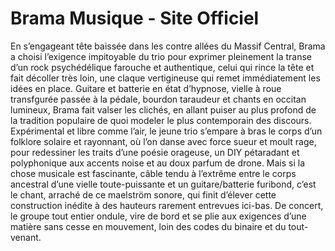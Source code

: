 # Brama Musique - Site Officiel

En s’engageant tête baissée dans les contre allées
du Massif Central, Brama a choisi l’exigence
impitoyable du trio pour exprimer pleinement
la transe d’un rock psychédélique farouche et
authentique, celui qui rince la tête et fait décoller
très loin, une claque vertigineuse qui remet
immédiatement les idées en place.
Guitare et batterie en état d’hypnose, vielle à roue
transfgurée passée à la pédale, bourdon taraudeur
et chants en occitan lumineux, Brama fait valser
les clichés, en allant puiser au plus profond de
la tradition populaire de quoi modeler le plus
contemporain des discours. Expérimental et libre
comme l’air, le jeune trio s’empare à bras le corps
d’un folklore solaire et rayonnant, où l’on danse avec
force sueur et moult rage, pour redessiner les
traits d’une poésie orageuse, un DIY pétaradant et
polyphonique aux accents noise et au doux parfum
de drone.
Mais si la chose musicale est fascinante, câble tendu
à l’extrême entre le corps ancestral d’une vielle
toute-puissante et un guitare/batterie furibond,
c’est le chant, arraché de ce maelström sonore,
qui finit d’élever cette construction inédite à des
hauteurs rarement entrevues ici-bas. De concert, le
groupe tout entier ondule, vire de bord et se plie aux
exigences d’une matière sans cesse en mouvement,
loin des codes du binaire et du tout-venant.
